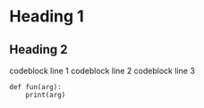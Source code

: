 # Heading 1

## Heading 2

   codeblock line 1
   codeblock line 2
   codeblock line 3

   ```
   def fun(arg):
       print(arg)
   ```